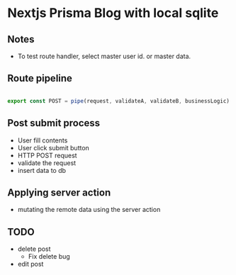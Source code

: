 
# Nextjs Prisma Blog with local sqlite

## Notes

- To test route handler, select master user id. or master data.

## Route pipeline

```ts

export const POST = pipe(request, validateA, validateB, businessLogic)

```

## Post submit process

- User fill contents
- User click submit button
- HTTP POST request
- validate the request
- insert data to db

## Applying server action

- mutating the remote data using the server action

## TODO

- delete post
  - Fix delete bug
- edit post
